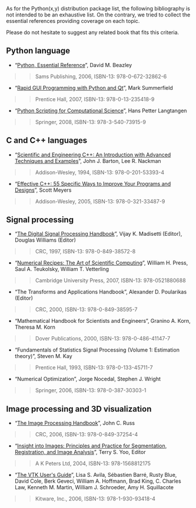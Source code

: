 As for the Python(x,y) distribution package list, the following bibliography is
not intended to be an exhaustive list. On the contrary, we tried to collect the
essential references providing coverage on each topic.

Please do not hesitate to suggest any related book that fits this criteria.


## Python language ##

  * “[Python, Essential Reference](http://www.amazon.com/Python-Essential-Reference-Developers-Library/dp/0672328623)”, David M. Beazley
> > Sams Publishing, 2006, ISBN-13: 978-0-672-32862-6

  * “[Rapid GUI Programming with Python and Qt](http://www.qtrac.eu/pyqtbook.html)”, Mark Summerfield
> > Prentice Hall, 2007, ISBN-13: 978-0-13-235418-9

  * “[Python Scripting for Computational Science](http://www.springer.com/math/cse/book/978-3-540-73915-9)”, Hans Petter Langtangen
> > Springer, 2008, ISBN-13: 978-3-540-73915-9


## C and C++ languages ##

  * “[Scientific and Engineering C++: An Introduction with Advanced Techniques and Examples](http://www.amazon.com/Scientific-Engineering-Introduction-Advanced-Techniques/dp/0201533936)”, John J. Barton, Lee R. Nackman
> > Addison-Wesley, 1994, ISBN-13: 978-0-201-53393-4

  * “[Effective C++: 55 Specific Ways to Improve Your Programs and Designs](http://www.amazon.com/Effective-Specific-Addison-Wesley-Professional-Computing/dp/0321334876/ref=pd_sim_b_img_5)”, Scott Meyers
> > Addison-Wesley, 2005, ISBN-13: 978-0-321-33487-9


## Signal processing ##

  * “[The Digital Signal Processing Handbook](http://www.amazon.com/Digital-Processing-Handbook-Electrical-Engineering/dp/0849385725/ref=sr_1_1?ie=UTF8&s=books&qid=1213519411&sr=1-1)”, Vijay K. Madisetti (Editor), Douglas Williams (Editor)
> > CRC, 1997, ISBN-13: 978-0-849-38572-8

  * “[Numerical Recipes: The Art of Scientific Computing](http://www.nr.com/)”, William H. Press, Saul A. Teukolsky, William T. Vetterling
> > Cambridge University Press, 2007, ISBN-13: 978-0521880688

  * “The Transforms and Applications Handbook”, Alexander D. Poularikas (Editor)
> > CRC, 2000, ISBN-13: 978-0-849-38595-7

  * “Mathematical Handbook for Scientists and Engineers”, Granino A. Korn, Theresa M. Korn
> > Dover Publications, 2000, ISBN-13: 978-0-486-41147-7

  * “Fundamentals of Statistics Signal Processing (Volume 1: Estimation theory)”, Steven M. Kay
> > Prentice Hall, 1993, ISBN-13: 978-0-133-45711-7

  * “Numerical Optimization”, Jorge Nocedal, Stephen J. Wright
> > Springer, 2006, ISBN-13: 978-0-387-30303-1


## Image processing and 3D visualization ##

  * “[The Image Processing Handbook](http://www.amazon.com/Image-Processing-Handbook-Fifth/dp/0849372542/ref=pd_bbs_sr_1?ie=UTF8&s=books&qid=1213519571&sr=1-1)”, John C. Russ
> > CRC, 2006, ISBN-13: 978-0-849-37254-4

  * “[Insight into Images: Principles and Practice for Segmentation, Registration, and Image Analysis](http://www.akpeters.com/product.asp?ProdCode=2175)”, Terry S. Yoo, Editor
> > A K Peters Ltd, 2004, ISBN-13: 978-1568812175

  * “[The VTK User's Guide](http://www.vtk.org/)”, Lisa S. Avila, Sébastien Barré, Rusty Blue, David Cole, Berk Geveci, William A. Hoffmann, Brad King, C. Charles Law, Kenneth M. Martin, William J. Schroeder, Amy H. Squillacote
> > Kitware, Inc., 2006, ISBN-13: 978-1-930-93418-4
